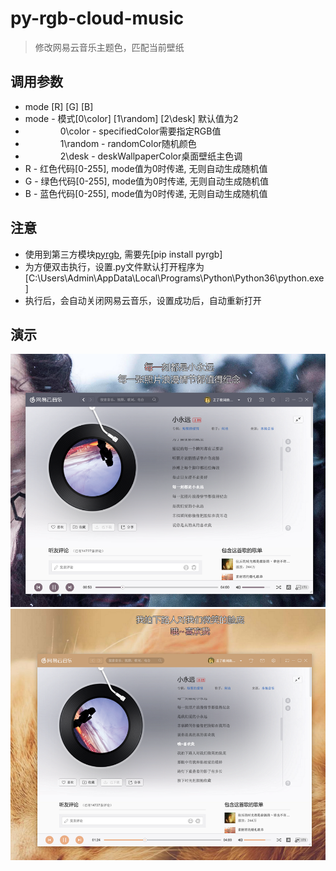 # py-rgb-cloud-music
> 修改网易云音乐主题色，匹配当前壁纸



## 调用参数
* mode [R] [G] [B]
* mode - 模式[0\color] [1\random] [2\desk] 默认值为2
* &emsp;&emsp;&emsp;&emsp;0\color - specifiedColor需要指定RGB值
* &emsp;&emsp;&emsp;&emsp;1\random - randomColor随机颜色
* &emsp;&emsp;&emsp;&emsp;2\desk - deskWallpaperColor桌面壁纸主色调
* R - 红色代码[0-255], mode值为0时传递, 无则自动生成随机值
* G - 绿色代码[0-255], mode值为0时传递, 无则自动生成随机值
* B - 蓝色代码[0-255], mode值为0时传递, 无则自动生成随机值


## 注意
* 使用到第三方模块[pyrgb](https://github.com/Moduland/pyrgb), 需要先[pip install pyrgb]
* 为方便双击执行，设置.py文件默认打开程序为[C:\Users\Admin\AppData\Local\Programs\Python\Python36\python.exe]
* 执行后，会自动关闭网易云音乐，设置成功后，自动重新打开



## 演示
<div align=center><img src="https://github.com/bjc5233/py-rgb-cloud-music/raw/master/resources/demo.png"/></div>


<div align=center><img src="https://github.com/bjc5233/py-rgb-cloud-music/raw/master/resources/demo2.png"/></div>